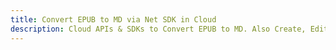 ---title: Convert EPUB to MD via Net SDK in Clouddescription: Cloud APIs & SDKs to Convert EPUB to MD. Also Create, Edit & Render Microsoft Word & OpenOffice documents in the Cloud.---